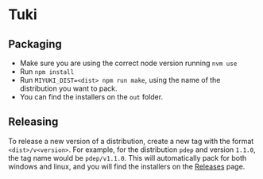 # Tuki

## Packaging
* Make sure you are using the correct node version running `nvm use`
* Run `npm install`
* Run `MIYUKI_DIST=<dist> npm run make`, using the name of the distribution you want to pack. 
* You can find the installers on the `out` folder.

## Releasing 

To release a new version of a distribution, create a new tag with the format `<dist>/v<version>`. For example, for the distribution `pdep` and version `1.1.0`, the tag name would be `pdep/v1.1.0`.
This will automatically pack for both windows and linux, and you will find the installers on the [Releases](https://github.com/flbulgarelli/miyuki/releases) page.
